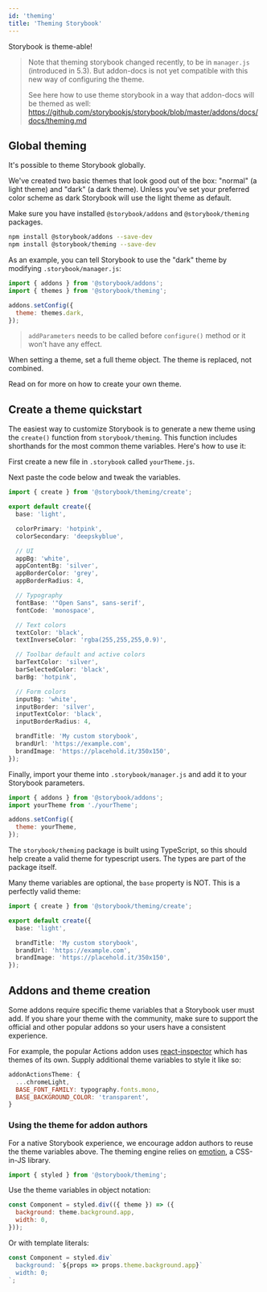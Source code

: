 ```yaml
---
id: 'theming'
title: 'Theming Storybook'
---
```


Storybook is theme-able!

> Note that theming storybook changed recently, to be in `manager.js` (introduced in 5.3). But addon-docs is not yet compatible with this new way of configuring the theme.
> 
> See here how to use theme storybook in a way that addon-docs will be themed as well: https://github.com/storybookjs/storybook/blob/master/addons/docs/docs/theming.md

## Global theming

It's possible to theme Storybook globally.

We've created two basic themes that look good out of the box: "normal" (a light theme) and "dark" (a dark theme). Unless you've set your preferred color scheme as dark Storybook will use the light theme as default.

Make sure you have installed `@storybook/addons` and `@storybook/theming` packages.
```sh
npm install @storybook/addons --save-dev
npm install @storybook/theming --save-dev
```

As an example, you can tell Storybook to use the "dark" theme by modifying `.storybook/manager.js`:

```js
import { addons } from '@storybook/addons';
import { themes } from '@storybook/theming';

addons.setConfig({
  theme: themes.dark,
});

```

> `addParameters` needs to be called before `configure()` method or it won't have any effect.

When setting a theme, set a full theme object. The theme is replaced, not combined.

Read on for more on how to create your own theme.

## Create a theme quickstart

The easiest way to customize Storybook is to generate a new theme using the `create()` function from `storybook/theming`. This function includes shorthands for the most common theme variables. Here's how to use it:

First create a new file in `.storybook` called `yourTheme.js`.

Next paste the code below and tweak the variables.

```ts
import { create } from '@storybook/theming/create';

export default create({
  base: 'light',

  colorPrimary: 'hotpink',
  colorSecondary: 'deepskyblue',

  // UI
  appBg: 'white',
  appContentBg: 'silver',
  appBorderColor: 'grey',
  appBorderRadius: 4,

  // Typography
  fontBase: '"Open Sans", sans-serif',
  fontCode: 'monospace',

  // Text colors
  textColor: 'black',
  textInverseColor: 'rgba(255,255,255,0.9)',

  // Toolbar default and active colors
  barTextColor: 'silver',
  barSelectedColor: 'black',
  barBg: 'hotpink',

  // Form colors
  inputBg: 'white',
  inputBorder: 'silver',
  inputTextColor: 'black',
  inputBorderRadius: 4,

  brandTitle: 'My custom storybook',
  brandUrl: 'https://example.com',
  brandImage: 'https://placehold.it/350x150',
});
```

Finally, import your theme into `.storybook/manager.js` and add it to your Storybook parameters.

```js
import { addons } from '@storybook/addons';
import yourTheme from './yourTheme';

addons.setConfig({
  theme: yourTheme,
});
```

The `storybook/theming` package is built using TypeScript, so this should help create a valid theme for typescript users. The types are part of the package itself.

Many theme variables are optional, the `base` property is NOT. This is a perfectly valid theme:

```ts
import { create } from '@storybook/theming/create';

export default create({
  base: 'light',

  brandTitle: 'My custom storybook',
  brandUrl: 'https://example.com',
  brandImage: 'https://placehold.it/350x150',
});
```

## Addons and theme creation

Some addons require specific theme variables that a Storybook user must add. If you share your theme with the community, make sure to support the official and other popular addons so your users have a consistent experience.

For example, the popular Actions addon uses [react-inspector](https://github.com/xyc/react-inspector/blob/master/src/styles/themes/chromeLight.js) which has themes of its own. Supply additional theme variables to style it like so:

```js
addonActionsTheme: {
  ...chromeLight,
  BASE_FONT_FAMILY: typography.fonts.mono,
  BASE_BACKGROUND_COLOR: 'transparent',
}
```

### Using the theme for addon authors

For a native Storybook experience, we encourage addon authors to reuse the theme variables above. The theming engine relies on [emotion](https://emotion.sh/), a CSS-in-JS library.

```js
import { styled } from '@storybook/theming';
```

Use the theme variables in object notation:

```js
const Component = styled.div(({ theme }) => ({
  background: theme.background.app,
  width: 0,
}));
```

Or with template literals:

```js
const Component = styled.div`
  background: `${props => props.theme.background.app}`
  width: 0;
`;
```
